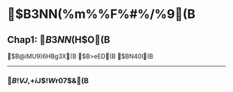 # $B3NN(%m%\%F%#%/%9(B

## Chap1: $B3NN(%m%\%F%#%/%9$H$O(B

$B@iMU9)6HBg3X(B $B>eED(B $BN40l(B

---

### $B!VJ,$+$i$J$$!W$r07$&(B
